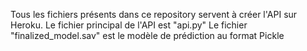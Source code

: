 Tous les fichiers présents dans ce repository servent à créer l'API sur Heroku.
Le fichier principal de l'API est "api.py"
Le fichier "finalized_model.sav" est le modèle de prédiction au format Pickle
